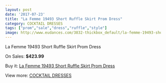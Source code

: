 ```yaml
---
layout: post
date: '2017-07-23'
title: "La Femme 19493 Short Ruffle Skirt Prom Dress"
category: COCKTAIL DRESSES
tags: ["prom","sale","dress","ruffle","style"]
image: http://www.eudances.com/3832-thickbox_default/la-femme-19493-short-ruffle-skirt-prom-dress.jpg
---
```

La Femme 19493 Short Ruffle Skirt Prom Dress

On Sales: **$423.99**
<a href="https://www.eudances.com/en/cocktail-dresses/1278-la-femme-19493-short-ruffle-skirt-prom-dress.html"><amp-img layout="responsive" width="600" height="600" src="//www.eudances.com/3832-thickbox_default/la-femme-19493-short-ruffle-skirt-prom-dress.jpg" alt="La Femme 19493 Short Ruffle Skirt Prom Dress 0" /></a>
<a href="https://www.eudances.com/en/cocktail-dresses/1278-la-femme-19493-short-ruffle-skirt-prom-dress.html"><amp-img layout="responsive" width="600" height="600" src="//www.eudances.com/3833-thickbox_default/la-femme-19493-short-ruffle-skirt-prom-dress.jpg" alt="La Femme 19493 Short Ruffle Skirt Prom Dress 1" /></a>

Buy it: [La Femme 19493 Short Ruffle Skirt Prom Dress](https://www.eudances.com/en/cocktail-dresses/1278-la-femme-19493-short-ruffle-skirt-prom-dress.html "La Femme 19493 Short Ruffle Skirt Prom Dress")

View more: [COCKTAIL DRESSES](https://www.eudances.com/en/14-cocktail-dresses "COCKTAIL DRESSES")